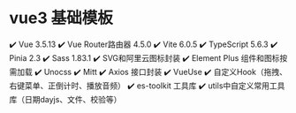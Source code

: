 # vue3 基础模板

✔️ Vue 3.5.13
✔️ Vue Router路由器 4.5.0
✔️ Vite 6.0.5
✔️ TypeScript 5.6.3
✔️ Pinia 2.3
✔️ Sass 1.83.1
✔️ SVG和阿里云图标封装
✔️ Element Plus 组件和图标按需加载
✔️ Unocss
✔️ Mitt
✔️ Axios 接口封装
✔️ VueUse
✔️ 自定义Hook（拖拽、右键菜单、正倒计时、播放音频）
✔️ es-toolkit 工具库
✔️ utils中自定义常用工具库（日期dayjs、文件、校验等）
